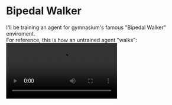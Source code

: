 # Bipedal Walker
I'll be training an agent for gymnasium's famous "Bipedal Walker" enviroment.  
For reference, this is how an untrained agent "walks":
![](https://github.com/Procedurally-Generated-Human/Bipedal-Walker-DeepRL/blob/main/no_train.mp4)
